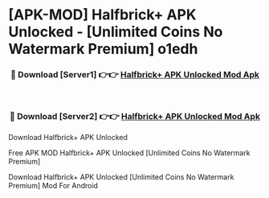 # [APK-MOD] Halfbrick+ APK Unlocked - [Unlimited Coins No Watermark Premium] o1edh



<div align="center">
<h3>🔴 Download [Server1] 👉👉 <a href="https://momento.my/?title=Halfbrick+_APK_Unlocked">Halfbrick+ APK Unlocked Mod Apk</a></h3><br>

<h3>🔴 Download [Server2] 👉👉 <a href="https://momento.my/?title=Halfbrick+_APK_Unlocked">Halfbrick+ APK Unlocked Mod Apk</a></h3>
</div>



Download Halfbrick+ APK Unlocked 

Free APK MOD Halfbrick+ APK Unlocked [Unlimited Coins No Watermark Premium]

Download Halfbrick+ APK Unlocked [Unlimited Coins No Watermark Premium] Mod For Android
